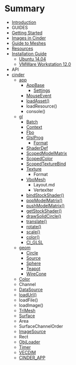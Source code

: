 # Summary

* [Introduction](README.md)
* GUIDES
* [Getting Started](book/getting_started.md)
* [Images in Cinder](book/images_in_cinder.md)
* [Guide to Meshes](book/guide_to_meshes.md)
* [Resources](book/resources.md)
* [Installation Guide](book/installation_guide.md)
   * [Ubuntu 14.04](book/building_on_ubuntu14.md)
   * [VMWare Workstation 12.0](book/building_on_vmware_ubuntu15.md)
* API
* [cinder](book/cinder.md)
   * [app](book/cinder/app.md)
       * [AppBase](book/cinder/app/AppBase.md)
           * [Settings](book/cinder/app/AppBase/Settings.md)
       * [MouseEvent](book/cinder/app/MouseEvent.md)
       * [loadAsset()](book/cinder/app/loadAsset.md)
       * loadResource()
       * console()
   * [gl](book/cinder/gl.md)
       * [Batch](book/cinder/gl/Batch.md)
       * [Context](book/cinder/gl/Context.md)
       * [Fbo](book/cinder/gl/Fbo.md)
       * [GlslProg](book/cinder/gl/GlslProg.md)
           * [Format](book/cinder/gl/glslprog/Format.md)
       * [ShaderDef](book/cinder/gl/ShaderDef.md)
       * [ScopedModelMatrix](book/cinder/gl/ScopedModelMatrix.md)
       * [ScopedColor](book/cinder/gl/ScopedColor.md)
       * [ScopedTextureBind](book/cinder/gl/ScopedTextureBind.md)
       * [Texture](book/cinder/gl/Texture.md)
           * Format
       * [VboMesh](book/cinder/VboMesh.md)
           * Layout.md
           * VertexIter
       * [bindStockShader()](book/cinder/gl/bindStockShader.md)
       * [popModelMatrix()](book/cinder/gl/popModelMatrix.md)
       * [pushModelMatrix()](book/cinder/gl/pushModelMatrix.md)
       * [getStockShader()](book/cinder/gl/getStockShader.md)
       * [drawSolidCircle()](book/cinder/gl/drawSolidCircle.md)
       * [translate()](book/cinder/gl/translate.md)
       * [rotate()](book/cinder/gl/rotate.md)
       * [scale()](book/cinder/gl/scale.md)
       * [color()](book/cinder/gl/color.md)
       * [CI_GLSL](book/cinder/gl/CI_GLSL.md)
   * [geom](book/cinder/geom.md)
       * [Circle](book/cinder/geom/Circle.md)
       * [Source](book/cinder/geom/Source.md)
       * [Sphere](book/cinder/geom/Sphere.md)
       * [Teapot](book/cinder/geom/Teapot.md)
       * [WireCone](book/cinder/geom/WireCone.md)
   * [Color](book/cinder/color.md)
   * Channel
   * [DataSource](book/cinder/DataSource.md)
   * [loadUrl()](book/cinder/loadUrl.md)
   * loadFile()
   * loadImage()
   * [TriMesh](book/cinder/TriMesh.md)
   * [Surface](book/cinder/Surface.md)
   * Area
   * SurfaceChannelOrder
   * [ImageSource](book/cinder/ImageSource.md)
   * Rect
   * [ObjLoader](book/cinder/ObjLoader.md)
   * [Timer](book/cinder/Timer.md)
   * [VECDIM](book/cinder/VECDIM.md)
   * [CINDER_APP](book/cinder/CINDER_APP.md)

